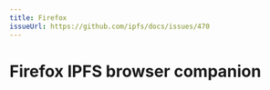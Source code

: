 ```yaml
---
title: Firefox
issueUrl: https://github.com/ipfs/docs/issues/470
---
```


# Firefox IPFS browser companion

<ContentStatus />
